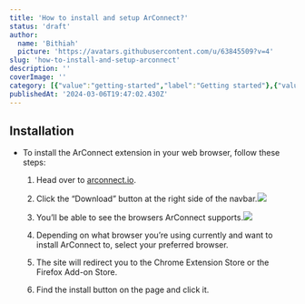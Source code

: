 ```yaml
---
title: 'How to install and setup ArConnect?'
status: 'draft'
author:
  name: 'Bithiah'
  picture: 'https://avatars.githubusercontent.com/u/63845509?v=4'
slug: 'how-to-install-and-setup-arconnect'
description: ''
coverImage: ''
category: [{"value":"getting-started","label":"Getting started"},{"value":"pinned","label":"Pinned"}]
publishedAt: '2024-03-06T19:47:02.430Z'
---
```


## Installation

- To install the ArConnect extension in your web browser, follow these steps:

    1. Head over to [arconnect.io](https://arconnect.io?utm_source=ArConnect+Knowledgebase+Docs&utm_medium=Doc+Page&utm_campaign=ArConnect+Knowledge+Base&utm_id=ArConnect+Knowledgebase).

    2. Click the “Download” button at the right side of the navbar.![](/images/screen-shot-2024-03-07-at-6.05.55-am-k0Nz.png)

    3. You’ll be able to see the browsers ArConnect supports.![](/images/screen-shot-2024-03-07-at-6.07.02-am-E5Nj.png)

    4. Depending on what browser you’re using currently and want to install ArConnect to, select your preferred browser.

    5. The site will redirect you to the Chrome Extension Store or the Firefox Add-on Store.

    6. Find the install button on the page and click it.

    <!-- -->



